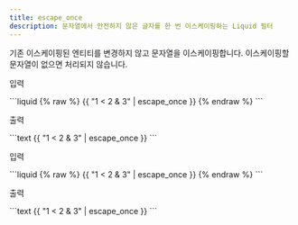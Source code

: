 ```yaml
---
title: escape_once
description: 문자열에서 안전하지 않은 글자를 한 번 이스케이핑하는 Liquid 필터
---
```


기존 이스케이핑된 엔티티를 변경하지 않고 문자열을 이스케이핑합니다. 이스케이핑할 문자열이 없으면 처리되지 않습니다.

<p class="code-label">입력</p>
```liquid
{% raw %}
{{ "1 < 2 & 3" | escape_once }}
{% endraw %}
```

<p class="code-label">출력</p>
```text
{{ "1 < 2 & 3" | escape_once }}
```

<p class="code-label">입력</p>
```liquid
{% raw %}
{{ "1 &lt; 2 &amp; 3" | escape_once }}
{% endraw %}
```

<p class="code-label">출력</p>
```text
{{ "1 &lt; 2 &amp; 3" | escape_once }}
```

